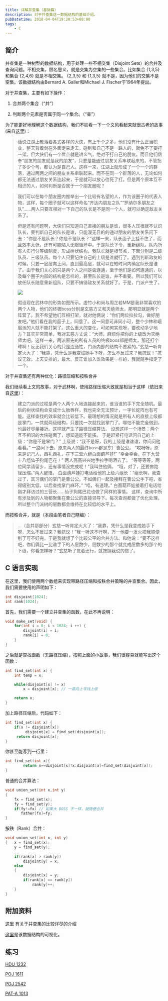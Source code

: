 ```yaml
---
title: 详解并查集（基础篇）
description: 对于并查集这一数据结构的基础介绍。
pubDatetime: 2018-04-04T19:20:53+08:00
tags:
    - C
---
```


## 简介

并查集是一种树型的数据结构，用于处理一些不相交集（Disjoint Sets）的合并及查询问题。不相交集，顾名思义，就是交集为空集的一些集合。比如集合 {1,3,5} 和集合 {2,4,6} 就是不相交集。 {2,3,5} 和 {1,3,5} 就不是，因为他们的交集不是空集。该数据结构由Bernard A. Galler和Michael J. Fischer于1964年提出。

对于并查集，主要有如下操作：

1. 合并两个集合（“并”）

2. 判断两个元素是否属于同一个集合。（“查”）

<!--more-->

为了能更好地理解这个数据结构，我们不妨看一下一个文风看起来就很古老的故事(来自[这里](https://blog.csdn.net/niushuai666/article/details/6662911))：

> 话说江湖上散落着各式各样的大侠，有上千个之多。他们没有什么正当职业，整天背着剑在外面走来走去，碰到和自己不是一路人的，就免不了要打一架。但大侠们有一个优点就是讲义气，绝对不打自己的朋友。而且他们信奉“朋友的朋友就是我的朋友”，只要是能通过朋友关系串联起来的，不管拐了多少个弯，都认为是自己人。这样一来，江湖上就形成了一个一个的群落，通过两两之间的朋友关系串联起来。而不在同一个群落的人，无论如何都无法通过朋友关系连起来，于是就可以放心往死了打。但是两个原本互不相识的人，如何判断是否属于一个朋友圈呢？

> 我们可以在每个朋友圈内推举出一个比较有名望的人，作为该圈子的代表人物，这样，每个圈子就可以这样命名“齐达内朋友之队”“罗纳尔多朋友之队”……两人只要互相对一下自己的队长是不是同一个人，就可以确定敌友关系了。

> 但是还有问题啊，大侠们只知道自己直接的朋友是谁，很多人压根就不认识队长，要判断自己的队长是谁，只能漫无目的的通过朋友的朋友关系问下去：“你是不是队长？你是不是队长？”这样一来，队长面子上挂不住了，而且效率太低，还有可能陷入无限循环中。于是队长下令，重新组队。队内所有人实行分等级制度，形成树状结构，我队长就是根节点，下面分别是二级队员、三级队员。每个人只要记住自己的上级是谁就行了。遇到判断敌友的时候，只要一层层向上问，直到最高层，就可以在短时间内确定队长是谁了。由于我们关心的只是两个人之间是否连通，至于他们是如何连通的，以及每个圈子内部的结构是怎样的，甚至队长是谁，并不重要。所以我们可以放任队长随意重新组队，只要不搞错敌友关系就好了。于是，门派产生了。

> ![](https://coding.net/u/name1e5s/p/pic/git/raw/master/0_1311901712oy9f.gif)

> 假设现在武林中的形势如图所示。虚竹小和尚与周芷若MM是我非常喜欢的两个人物，他们的终极boss分别是玄慈方丈和灭绝师太，那明显就是两个阵营了。我不希望他们互相打架，就对他俩说：“你们两位拉拉勾，做好朋友吧。”他们看在我的面子上，同意了。这一同意可非同小可，整个少林和峨眉派的人就不能打架了。这么重大的变化，可如何实现呀，要改动多少地方？其实非常简单，我对玄慈方丈说：“大师，麻烦你把你的上级改为灭绝师太吧。这样一来，两派原先的所有人员的终极boss都是师太，那还打个球啊！反正我们关心的只是连通性，门派内部的结构不要紧的。”玄慈一听肯定火大了：“我靠，凭什么是我变成她手下呀，怎么不反过来？我抗议！”抗议无效，上天安排的，最大。反正谁加入谁效果是一样的，我就随手指定了一个。


对于并查集还有两种优化：路径压缩和按秩合并

我们继续看上文的故事，对于武林啊，使用路径压缩大致就是相当于这样（依旧来自[这里](https://blog.csdn.net/niushuai666/article/details/6662911)）：

> 建立门派的过程是两个人两个人地连接起来的，谁当谁的手下完全随机。最后的树状结构会变成什么胎唇样，我也完全无法预计，一字长蛇阵也有可能。这样查找的效率就会比较低下。最理想的情况就是所有人的直接上级都是掌门，一共就两级结构，只要找一次就找到掌门了。哪怕不能完全做到，也最好尽量接近。这样就产生了路径压缩算法。 设想这样一个场景：两个互不相识的大侠碰面了，想知道能不能揍。 于是赶紧打电话问自己的上级：“你是不是掌门？” 上级说：“我不是呀，我的上级是谁谁谁，你问问他看看。” 一路问下去，原来两人的最终boss都是东厂曹公公。 “哎呀呀，原来是记己人，西礼西礼，在下三营六组白面葫芦娃!” “幸会幸会，在下九营十八组仙子狗尾巴花！” 两人高高兴兴地手拉手喝酒去了。 “等等等等，两位同学请留步，还有事情没完成呢！”我叫住他俩。 “哦，对了，还要做路径压缩。”两人醒悟。 白面葫芦娃打电话给他的上级六组长：“组长啊，我查过了，其习偶们的掌门是曹公公。不如偶们一起及接拜在曹公公手下吧，省得级别太低，以后查找掌门麻环。” “唔，有道理。” 白面葫芦娃接着打电话给刚才拜访过的三营长……仙子狗尾巴花也做了同样的事情。 这样，查询中所有涉及到的人物都聚集在曹公公的直接领导下。每次查询都做了优化处理，所以整个门派树的层数都会维持在比较低的水平上。

而按秩合并，就是（本段由笔者自己瞎编）：

> ...（合并那部分）玄慈一听肯定火大了：“我靠，凭什么是我变成她手下呀，怎么不反过来？我抗议！”我一听这不行啊，万一他要一发火把我顺便削了可不好完，于是我就想了个比较公平的合并方法。和他说：“要不这样吧，你们俩比一比谁手下的人层数少，层数少的那个就变成层数多的那个的下级，你看怎样呀？”玄慈听了觉着还行，就按照我说的做了。

## C 语言实现

在这里，我们使用两个数组来实现带路径压缩和按秩合并策略的并查集合。因此，我们需要使用的声明如下：

```c
int disjoint[1024];
int rank[1024];
```

首先，我们需要一个建立并查集的函数，在此不再说明：

```c
void make_set(void) {
    for(int i = 0; i < 1024; i ++) {
        disjoint[i] = i;
        rank[i] = 0;
    }
}
```

之后就是查找函数（无路径压缩），按照上面的小故事，我们很容易就能写出这个函数：

```c
int find_set(int x) {
    int temp = x;

    while(disjoint[x] != x)
        x = disjoint[x]; // 一路向上寻找上级

    return x;
}
```

加上路径压缩后，代码如下：

```c
int find_set(int x) {
    if(x != disjoint[x])
         disjoint[x] = find_set(disjoint[x]);
     return disjoint[x];
}
```

你甚至能写到一行里：

```c
int find_set(int x){
        return x==disjoint[x]?x:disjoint[x]=find_set(disjoint[x]);
}
```

普通的合并算法：

```c
void union_set(int x,int y)
{
    fx = find_set(x);
    fy = find_set(y);
    if(fy!=fx) // 如果大 BOSS 不一样，就随便合并
       father[fx]=fy;
}
```

按秩（Rank）合并：

```c
void union_set(int x, int y)
{   x = find_set(x);
    y = find_set(y);
    
    if(rank[x] > rank[y])
        disjoint[y] = x;
    else 
    {
        disjoint[x] = y;
        if(rank[x] == rank[y])
            rank[y]++;
    }
}
```

## 附加资料

[这里](https://ocw.mit.edu/courses/electrical-engineering-and-computer-science/6-046j-design-and-analysis-of-algorithms-spring-2012/lecture-notes/MIT6_046JS12_lec16.pdf) 有关于并查集的比较详尽的介绍

[这里](https://visualgo.net/zh/ufds)是该数据结构的可视化。

## 练习

[HDU 1232](http://acm.hdu.edu.cn/showproblem.php?pid=1232)

[POJ 1611](http://poj.org/problem?id=1611)

[POJ 2542](http://poj.org/problem?id=2542)

[PAT-A 1013](https://www.patest.cn/contests/pat-a-practise/1013)